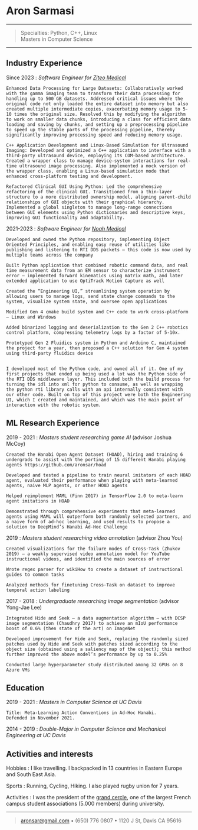 Aron Sarmasi
=========================

----

>  Specialties: Python, C++, Linux\
>  Masters in Computer Science

----

Industry Experience
--------------------

Since 2023
:   *Software Engineer for [Ziteo Medical](https://ziteo.com/)*
    
    Enhanced Data Processing for Large Datasets: Collaboratively worked with the gamma imaging team to transform their data processing for handling up to 500 GB datasets. Addressed critical issues where the original code not only loaded the entire dataset into memory but also created multiple intermediate copies, exacerbating memory usage to 5-10 times the original size. Resolved this by modifying the algorithm to work on smaller data chunks, introducing a class for efficient data loading and saving by chunks, and setting up a preprocessing pipeline to speed up the stable parts of the processing pipeline, thereby significantly improving processing speed and reducing memory usage.

    C++ Application Development and Linux-Based Simulation for Ultrasound Imaging: Developed and optimized a C++ application to interface with a third-party ultrasound device, employing its COM-based architecture. Created a wrapper class to manage device-system interactions for real-time ultrasound image processing. Also implemented a mock version of the wrapper class, enabling a Linux-based simulation mode that enhanced cross-platform testing and development.

    Refactored Clinical GUI Using Python: Led the comprehensive refactoring of the clinical GUI. Transitioned from a thin-layer structure to a more distributed ownership model, aligning parent-child relationships of GUI objects with their graphical hierarchy. Implemented a global singleton to manage long-range connections between GUI elements using Python dictionaries and descriptive keys, improving GUI functionality and adaptability.


2021-2023
:   *Software Engineer for [Noah Medical](https://www.noahmed.com/)*
    
    Developed and owned the Python repository, implementing Object Oriented Principles, and enabling easy reuse of utilities like publishing and listening to RTI DDS packets – this code is now used by multiple teams across the company
    
    Built Python application that combined robotic command data, and real time measurement data from an EM sensor to characterize instrument error – implemented forward kinematics using matrix math, and later extended application to use OptiTrack Motion Capture as well
    
    Created the “Engineering UI,” streamlining system operation by allowing users to manage logs, send state change commands to the system, visualize system state, and oversee open applications
    
    Modified Gen 4 cmake build system and C++ code to work cross-platform – Linux and Windows
    
    Added binarized logging and deserialization to the Gen 2 C++ robotics control platform, compressing telemetry logs by a factor of 5-10x. 
    
    Prototyped Gen 2 Fluidics system in Python and Arduino C, maintained the project for a year, then proposed a C++ solution for Gen 4 system using third-party fluidics device


    I developed most of the Python code, and owned all of it. One of my first projects that ended up being used a lot was the Python side of the RTI DDS middleware layer. This included both the build process for turning the idl into xml for python to consume, as well as wrapping the python rti library calls with an api internally consistent with our other code. Built on top of this project were both the Engineering UI, which I created and maintained, and which was the main point of interaction with the robotic system.


ML Research Experience
----------------------

2019 - 2021
:   *Masters student researching game AI* (advisor Joshua McCoy)

    Created the Hanabi Open Agent Dataset (HOAD), hiring and training 6 undergrads to assist with the porting of 15 different Hanabi playing agents https://github.com/aronsar/hoad
    
    Developed and tested a pipeline to train neural imitators of each HOAD agent, evaluated their performance when playing with meta-learned agents, naive MLP agents, or other HOAD agents
    
    Helped reimplement MAML (Finn 2017) in TensorFlow 2.0 to meta-learn agent imitations in HOAD 
    
    Demonstrated through comprehensive experiments that meta-learned agents using MAML will outperform both randomly selected partners, and a naive form of ad-hoc learning, and used results to propose a solution to DeepMind’s Hanabi Ad-Hoc Challenge


2019
:   *Masters student researching video annotation* (advisor Zhou You)

    Created visualizations for the failure modes of Cross-Task (Zhukov 2019) – a weakly supervised video annotation model for YouTube instructional videos, and identified the main sources of error
    
    Wrote regex parser for wikiHow to create a dataset of instructional guides to common tasks

    Analyzed methods for finetuning Cross-Task on dataset to improve temporal action labeling

2017 - 2018
:   *Undergraduate researching image segmentation* (advisor Yong-Jae Lee)

    Integrated Hide and Seek – a data augmentation algorithm – with DCSP image segmentation (Chaudhry 2017) to achieve an mIoU performance boost of 0.6% (then state of the art) on ImageNet
    
    Developed improvement for Hide and Seek, replacing the randomly sized patches used by Hide and Seek with patches sized according to the object size (obtained using a saliency map of the object); this method further improved the above model’s performance by up to 0.25%
    
    Conducted large hyperparameter study distributed among 32 GPUs on 8 Azure VMs


Education
---------

2019 - 2021
:   *Masters in Computer Science at UC Davis*

    Title: Meta-Learning Action Conventions in Ad-Hoc Hanabi.
    Defended in November 2021.

2014 - 2019
:   *Double-Major in Computer Science and Mechanical Engineering at UC Davis*

Activities and interests
------------------------

Hobbies
:   I like travelling. I backpacked in 13 countries in Eastern Europe
    and South East Asia.

Sports
:   Running, Cycling, Hiking. I also played rugby union for 7 years.

Activities
:   I was the president of the [grand
    cercle](http://www.grandcercle.org), one of the largest French
    campus student associations (5.000 members) during university.

----

> <aronsar@gmail.com> • (650) 776 0807 • 1120 J St, Davis CA 95616
